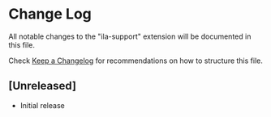# Change Log

All notable changes to the "ila-support" extension will be documented in this file.

Check [Keep a Changelog](http://keepachangelog.com/) for recommendations on how to structure this file.

## [Unreleased]

- Initial release